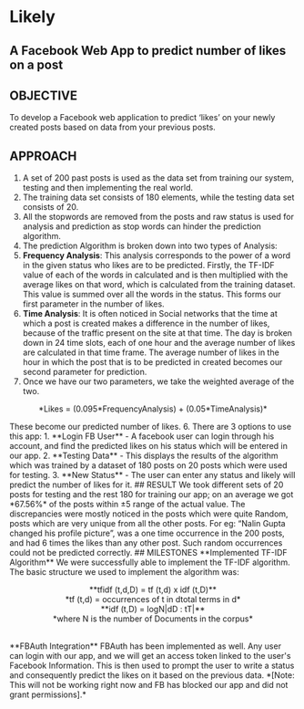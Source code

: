 # Likely
## A Facebook Web App to predict number of likes on a post <br>

## OBJECTIVE
To develop a Facebook web application to predict ‘likes’ on your newly created posts based on data from your previous posts.
## APPROACH
1. A set of 200 past posts is used as the data set from training our system, testing and then implementing the real world.
2. The training data set consists of 180 elements, while the testing data set consists of 20.
3. All the stopwords are removed from the posts and raw status is used for analysis and prediction as stop words can hinder the prediction algorithm.
4. The prediction Algorithm is broken down into two types of Analysis: 
  1. **Frequency Analysis**: This analysis corresponds to the power of a word in the given status who likes are to be predicted. Firstly, the TF-IDF value of each of the words in calculated and is then multiplied with the average likes on that word, which is  calculated from the training dataset. This value is summed over all the words in the status. This forms our first parameter in the number of likes.
  2. **Time Analysis**: It is often noticed in Social networks that the time at which a post is created makes a difference in the number of likes, because of the traffic present on the site at that time. The day is broken down in 24 time slots, each of one hour and the average number of likes are calculated in that time frame. The average number of likes in the hour in which the post that is to be predicted in created becomes our second parameter for prediction.
5. Once we have our two parameters, we take the weighted average of the two. <br>
<p align= "center">*Likes = (0.095*FrequencyAnalysis) + (0.05*TimeAnalysis)*</p>
These become our predicted number of likes.
6. There are 3 options to use this app:
  1. **Login FB User** - A facebook user can login through his account, and find the predicted likes on his status which will be entered in our app. 
  2. **Testing Data** - This displays the results of the algorithm which was trained by a dataset of 180 posts on 20 posts which were used for testing.
  3. **New Status** - The user can enter any status and likely will predict the number of likes for it.
## RESULT
We took different sets of 20 posts for testing and the rest 180 for training our app; on an average we got *67.56%* of the posts within ±5 range of the actual value. The discrepancies were mostly noticed in the posts which were quite Random, posts which are very unique from all the other posts. For eg: “Nalin Gupta changed his profile picture”, was a one time occurrence in the 200 posts, and had 6 times the likes than any other post. Such random occurrences could not be predicted correctly. 
## MILESTONES
**Implemented TF-IDF Algorithm**
We were successfully able to implement the TF-IDF algorithm. The basic structure we used to implement the algorithm was: 
<p align="center">**tfidf (t,d,D) = tf (t,d) x idf (t,D)** <br>
*tf (t,d) = occurrences of t in dtotal terms in d* <br>
**idf (t,D) = logN|dD : tT|** <br>
*where N is the number of Documents in the corpus* </p><br>
**FBAuth Integration**
FBAuth has been implemented as well. Any user can login with our app, and we will get an access token linked to the user's Facebook Information. This is then used to prompt the user to write a status and consequently predict the likes on it based on the previous data. *[Note: This will not be working right now and FB has blocked our app and did not grant permissions].*

